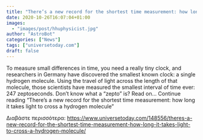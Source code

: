 ```yaml
---
title: "There’s a new record for the shortest time measurement: how long it takes light to cross a hydrogen molecule"
date: 2020-10-26T16:07:04+01:00
images:
  - "images/post/hhuphysicist.jpg"
author: "AstroBot"
categories: ["News"]
tags: ["universetoday.com"]
draft: false
---
```


To measure small differences in time, you need a really tiny clock, and researchers in Germany have discovered the smallest known clock: a single hydrogen molecule. Using the travel of light across the length of that molecule, those scientists have measured the smallest interval of time ever: 247 zeptoseconds. Don’t know what a “zepto” is? Read on… Continue reading “There’s a new record for the shortest time measurement: how long it takes light to cross a hydrogen molecule” 

Διαβάστε περισσότερα: https://www.universetoday.com/148556/theres-a-new-record-for-the-shortest-time-measurement-how-long-it-takes-light-to-cross-a-hydrogen-molecule/
